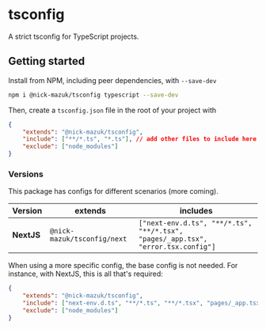 # tsconfig

A strict tsconfig for TypeScript projects.

## Getting started

Install from NPM, including peer dependencies, with `--save-dev`

```bash
npm i @nick-mazuk/tsconfig typescript --save-dev
```

Then, create a `tsconfig.json` file in the root of your project with

```json
{
    "extends": "@nick-mazuk/tsconfig",
    "include": ["**/*.ts", "*.ts"], // add other files to include here
    "exclude": ["node_modules"]
}
```

### Versions

This package has configs for different scenarios (more coming).

| Version | extends | includes |
| ---- | ---- | ---- |
| **NextJS** | `@nick-mazuk/tsconfig/next` | `["next-env.d.ts", "**/*.ts", "**/*.tsx", "pages/_app.tsx", "error.tsx.config"]` |

When using a more specific config, the base config is not needed. For instance, with NextJS, this is all that's required:

```json
{
    "extends": "@nick-mazuk/tsconfig",
    "include": ["next-env.d.ts", "**/*.ts", "**/*.tsx", "pages/_app.tsx", "error.tsx.config"],
    "exclude": ["node_modules"]
}
```
